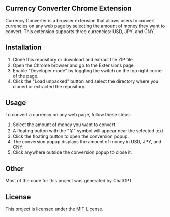 ## Currency Converter Chrome Extension

Currency Converter is a browser extension that allows users to convert currencies on any web page by selecting the amount of money they want to convert. This extension supports three currencies: USD, JPY, and CNY.

## Installation

1. Clone this repository or download and extract the ZIP file.
2. Open the Chrome browser and go to the Extensions page.
3. Enable "Developer mode" by toggling the switch on the top right corner of the page.
4. Click the "Load unpacked" button and select the directory where you cloned or extracted the repository.

## Usage

To convert a currency on any web page, follow these steps:

1. Select the amount of money you want to convert.
2. A floating button with the "￥" symbol will appear near the selected text.
3. Click the floating button to open the conversion popup.
4. The conversion popup displays the amount of money in USD, JPY, and CNY.
5. Click anywhere outside the conversion popup to close it.

## Other

Most of the code for this project was generated by ChatGPT

## License
This project is licensed under the [MIT License](https://opensource.org/license/mit/).